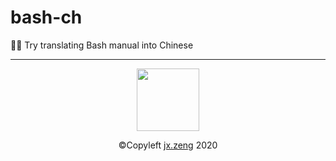 # bash-ch
🙋‍♂️ Try translating Bash manual into Chinese

------

<p align="center"><img height="100" src="https://i.loli.net/2020/06/21/kC6K237WbamvDiR.jpg"></p>
<p align="center">©Copyleft <a href="mailto:jx.zeng.xtu@gmail.com">jx.zeng</a> 2020</p>
